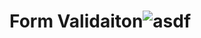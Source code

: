# Form Validaiton![asdf](https://user-images.githubusercontent.com/78691060/183501187-d2b02572-e06a-4d80-ab98-c24a14a2f08e.png)
